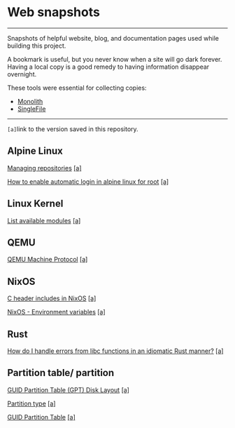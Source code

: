 # Web snapshots

----

Snapshots of helpful website, blog, and documentation pages used while building
this project.

A bookmark is useful, but you never know when a site will go dark forever.
Having a local copy is a good remedy to having information disappear overnight.

These tools were essential for collecting copies:

- [Monolith](https://github.com/Y2Z/monolith)
- [SingleFile](https://addons.mozilla.org/en-US/firefox/addon/single-file/)

----

`[a]`link to the version saved in this repository.

## Alpine Linux

[Managing repositories][1] [[a]][2]

[How to enable automatic login in alpine linux for root][3] [[a]][4]

## Linux Kernel

[List available modules][5] [[a]][6]

## QEMU

[QEMU Machine Protocol][7] [[a]][8]

## NixOS

[C header includes in NixOS][9] [[a]][10]

[NixOS - Environment variables][11] [[a]][12]

## Rust

[How do I handle errors from libc functions in an idiomatic Rust manner?][15] [[a]][16]

## Partition table/ partition

[GUID Partition Table (GPT) Disk Layout][13] [[a]][14]

[Partition type][17] [[a]][18]

[GUID Partition Table][19] [[a]][20]

[1]: https://wiki.alpinelinux.org/wiki/Repositories#Managing_repositories
[2]: alpine-linux/managing-repositories.html
[3]: https://unix.stackexchange.com/questions/751105/how-to-enable-automatic-login-in-alpine-linux-for-root
[4]: alpine-linux/automatic-login-in-alpine-linux-for-root.html
[5]: https://wiki.gentoo.org/wiki/Kernel_Modules#List_available_modules
[6]: linux-kernel/kernel-modules.html
[7]: https://wiki.qemu.org/Documentation/QMP#By_hand
[8]: qemu/qemu-machine-protocol.html
[9]: https://discourse.nixos.org/t/c-header-includes-in-nixos/17410
[10]: nixos/c-header-includes.html
[11]: https://nixos.wiki/wiki/Environment_variables
[12]: nixos/environment-variables.html
[13]: https://uefi.org/specs/UEFI/2.10/05_GUID_Partition_Table_Format.html
[14]: web-snapshots/standards/GPT-MBR-partition-table-format.html
[15]: https://stackoverflow.com/questions/42772307/how-do-i-handle-errors-from-libc-functions-in-an-idiomatic-rust-manner
[16]: rust/handle_libc_error_in_idiomatic_rust.html
[17]: https://en.wikipedia.org/wiki/Partition_type
[18]: misc/partition-type.html
[19]: https://en.wikipedia.org/w/index.php?title=GUID_Partition_Table&oldid=1214116294#Partition_type_GUIDs
[20]: misc/guid-partition-table.html
